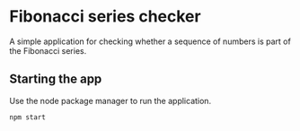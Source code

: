 # Fibonacci series checker

A simple application for checking whether a sequence of numbers is part of the Fibonacci series.

## Starting the app

Use the node package manager to run the application.

```bash
npm start
```
